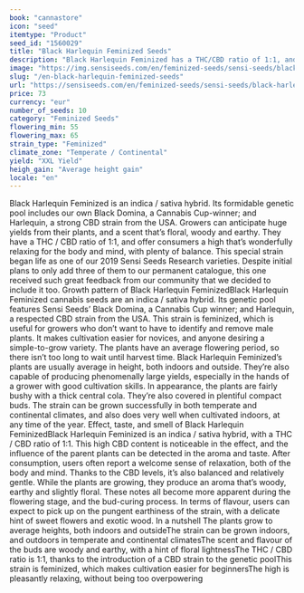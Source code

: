 ```yaml
---
book: "cannastore"
icon: "seed"
itemtype: "Product"
seed_id: "1560029"
title: "Black Harlequin Feminized Seeds"
description: "Black Harlequin Feminized has a THC/CBD ratio of 1:1, and a woody, earthy aroma. The strain’s effect is relaxing and calming."
image: "https://img.sensiseeds.com/en/feminized-seeds/sensi-seeds/black-harlequin-feminized-image.png"
slug: "/en-black-harlequin-feminized-seeds"
url: "https://sensiseeds.com/en/feminized-seeds/sensi-seeds/black-harlequin-feminized?a_aid=cannastore"
price: 73
currency: "eur"
number_of_seeds: 10
category: "Feminized Seeds"
flowering_min: 55
flowering_max: 65
strain_type: "Feminized"
climate_zone: "Temperate / Continental"
yield: "XXL Yield"
heigh_gain: "Average height gain"
locale: "en"
---
```

Black Harlequin Feminized is an indica / sativa hybrid. Its formidable genetic pool includes our own Black Domina, a Cannabis Cup-winner; and Harlequin, a strong CBD strain from the USA. Growers can anticipate huge yields from their plants, and a scent that’s floral, woody and earthy. They have a THC / CBD ratio of 1:1, and offer consumers a high that’s wonderfully relaxing for the body and mind, with plenty of balance. This special strain began life as one of our 2019 Sensi Seeds Research varieties. Despite initial plans to only add three of them to our permanent catalogue, this one received such great feedback from our community that we decided to include it too. Growth pattern of Black Harlequin FeminizedBlack Harlequin Feminized cannabis seeds are an indica / sativa hybrid. Its genetic pool features Sensi Seeds’ Black Domina, a Cannabis Cup winner; and Harlequin, a respected CBD strain from the USA. This strain is feminized, which is useful for growers who don’t want to have to identify and remove male plants. It makes cultivation easier for novices, and anyone desiring a simple-to-grow variety. The plants have an average flowering period, so there isn’t too long to wait until harvest time. Black Harlequin Feminized’s plants are usually average in height, both indoors and outside. They’re also capable of producing phenomenally large yields, especially in the hands of a grower with good cultivation skills. In appearance, the plants are fairly bushy with a thick central cola. They’re also covered in plentiful compact buds. The strain can be grown successfully in both temperate and continental climates, and also does very well when cultivated indoors, at any time of the year. Effect, taste, and smell of Black Harlequin FeminizedBlack Harlequin Feminized is an indica / sativa hybrid, with a THC / CBD ratio of 1:1. This high CBD content is noticeable in the effect, and the influence of the parent plants can be detected in the aroma and taste. After consumption, users often report a welcome sense of relaxation, both of the body and mind. Thanks to the CBD levels, it’s also balanced and relatively gentle. While the plants are growing, they produce an aroma that’s woody, earthy and slightly floral. These notes all become more apparent during the flowering stage, and the bud-curing process. In terms of flavour, users can expect to pick up on the pungent earthiness of the strain, with a delicate hint of sweet flowers and exotic wood. In a nutshell The plants grow to average heights, both indoors and outsideThe strain can be grown indoors, and outdoors in temperate and continental climatesThe scent and flavour of the buds are woody and earthy, with a hint of floral lightnessThe THC / CBD ratio is 1:1, thanks to the introduction of a CBD strain to the genetic poolThis strain is feminized, which makes cultivation easier for beginnersThe high is pleasantly relaxing, without being too overpowering
